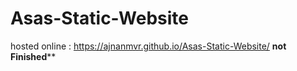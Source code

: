 # Asas-Static-Website


hosted online : https://ajnanmvr.github.io/Asas-Static-Website/
****not Finished******

